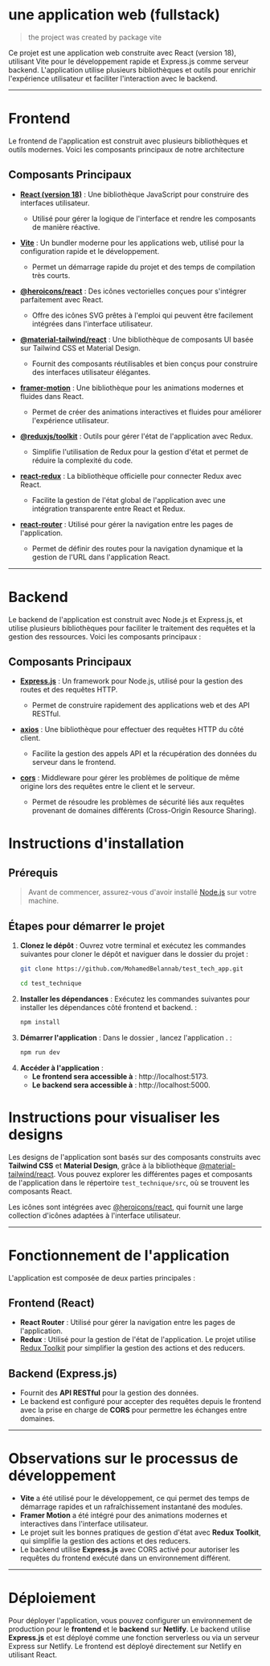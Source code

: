 # une application web (fullstack)

> the project was created by package vite

Ce projet est une application web construite avec React (version 18), utilisant Vite pour le développement rapide et Express.js comme serveur backend. L'application utilise plusieurs bibliothèques et outils pour enrichir l'expérience utilisateur et faciliter l'interaction avec le backend.

---
# Frontend

Le frontend de l'application est construit avec plusieurs bibliothèques et outils modernes. Voici les composants principaux de notre architecture 

## Composants Principaux

- **[React (version 18)](https://reactjs.org/)** : Une bibliothèque JavaScript pour construire des interfaces utilisateur.
  - Utilisé pour gérer la logique de l'interface et rendre les composants de manière réactive.
  
- **[Vite](https://vitejs.dev/)** : Un bundler moderne pour les applications web, utilisé pour la configuration rapide et le développement.
  - Permet un démarrage rapide du projet et des temps de compilation très courts.

- **[@heroicons/react](https://heroicons.com/)** : Des icônes vectorielles conçues pour s'intégrer parfaitement avec React.
  - Offre des icônes SVG prêtes à l'emploi qui peuvent être facilement intégrées dans l'interface utilisateur.

- **[@material-tailwind/react](https://github.com/creativetimofficial/material-tailwind)** : Une bibliothèque de composants UI basée sur Tailwind CSS et Material Design.
  - Fournit des composants réutilisables et bien conçus pour construire des interfaces utilisateur élégantes.

- **[framer-motion](https://www.framer.com/motion/)** : Une bibliothèque pour les animations modernes et fluides dans React.
  - Permet de créer des animations interactives et fluides pour améliorer l'expérience utilisateur.

- **[@reduxjs/toolkit](https://redux-toolkit.js.org/)** : Outils pour gérer l'état de l'application avec Redux.
  - Simplifie l'utilisation de Redux pour la gestion d'état et permet de réduire la complexité du code.

- **[react-redux](https://react-redux.js.org/)** : La bibliothèque officielle pour connecter Redux avec React.
  - Facilite la gestion de l'état global de l'application avec une intégration transparente entre React et Redux.

- **[react-router](https://reactrouter.com/)** : Utilisé pour gérer la navigation entre les pages de l'application.
  - Permet de définir des routes pour la navigation dynamique et la gestion de l'URL dans l'application React.
 ---   
# Backend

Le backend de l'application est construit avec Node.js et Express.js, et utilise plusieurs bibliothèques pour faciliter le traitement des requêtes et la gestion des ressources. Voici les composants principaux :

## Composants Principaux

- **[Express.js](https://expressjs.com/)** : Un framework pour Node.js, utilisé pour la gestion des routes et des requêtes HTTP.
  - Permet de construire rapidement des applications web et des API RESTful.

- **[axios](https://axios-http.com/)** : Une bibliothèque pour effectuer des requêtes HTTP du côté client.
  - Facilite la gestion des appels API et la récupération des données du serveur dans le frontend.

- **[cors](https://www.npmjs.com/package/cors)** : Middleware pour gérer les problèmes de politique de même origine lors des requêtes entre le client et le serveur.
  - Permet de résoudre les problèmes de sécurité liés aux requêtes provenant de domaines différents (Cross-Origin Resource Sharing).

# Instructions d'installation

## Prérequis
> Avant de commencer, assurez-vous d'avoir installé [Node.js](https://nodejs.org/) sur votre machine.
## Étapes pour démarrer le projet

1. **Clonez le dépôt** :
   Ouvrez votre terminal et exécutez les commandes suivantes pour cloner le dépôt et naviguer dans le dossier du projet :
   ```bash
   git clone https://github.com/MohamedBelannab/test_tech_app.git
   ```
   ```bash
   cd test_technique
   ```
 2. **Installer les dépendances** :
    Exécutez les commandes suivantes pour installer les dépendances côté frontend et backend. :
     ```bash
     npm install
     ```
 3. **Démarrer l'application** :
    Dans le dossier , lancez l'application . :
     ```bash
     npm run dev
     ```
  4. **Accéder à l'application** :
     - **Le frontend sera accessible à** : http://localhost:5173.
     - **Le backend sera accessible à** : http://localhost:5000.
# Instructions pour visualiser les designs

Les designs de l'application sont basés sur des composants construits avec **Tailwind CSS** et **Material Design**, grâce à la bibliothèque [@material-tailwind/react](https://github.com/creativetimofficial/material-tailwind). Vous pouvez explorer les différentes pages et composants de l'application dans le répertoire `test_technique/src`, où se trouvent les composants React.

Les icônes sont intégrées avec [@heroicons/react](https://heroicons.com/), qui fournit une large collection d'icônes adaptées à l'interface utilisateur.

---

# Fonctionnement de l'application

L'application est composée de deux parties principales :

## Frontend (React)
- **React Router** : Utilisé pour gérer la navigation entre les pages de l'application.
- **Redux** : Utilisé pour la gestion de l'état de l'application. Le projet utilise [Redux Toolkit](https://redux-toolkit.js.org/) pour simplifier la gestion des actions et des reducers.

## Backend (Express.js)
- Fournit des **API RESTful** pour la gestion des données.
- Le backend est configuré pour accepter des requêtes depuis le frontend avec la prise en charge de **CORS** pour permettre les échanges entre domaines.

---
# Observations sur le processus de développement

- **Vite** a été utilisé pour le développement, ce qui permet des temps de démarrage rapides et un rafraîchissement instantané des modules.
- **Framer Motion** a été intégré pour des animations modernes et interactives dans l'interface utilisateur.
- Le projet suit les bonnes pratiques de gestion d'état avec **Redux Toolkit**, qui simplifie la gestion des actions et des reducers.
- Le backend utilise **Express.js** avec CORS activé pour autoriser les requêtes du frontend exécuté dans un environnement différent.

---

# Déploiement

Pour déployer l'application, vous pouvez configurer un environnement de production pour le **frontend** et le **backend** sur **Netlify**. Le backend utilise **Express.js** et est déployé comme une fonction serverless ou via un serveur Express sur Netlify. Le frontend est déployé directement sur Netlify en utilisant React.

